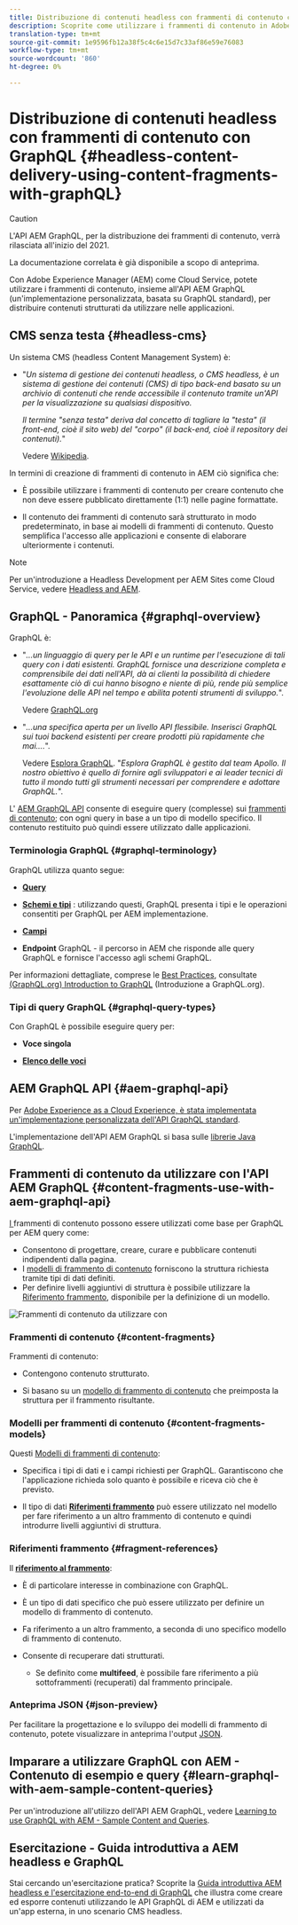 ```yaml
---
title: Distribuzione di contenuti headless con frammenti di contenuto con GraphQL
description: Scoprite come utilizzare i frammenti di contenuto in Adobe Experience Manager (AEM) come Cloud Service con GraphQL per la distribuzione di contenuti headless.
translation-type: tm+mt
source-git-commit: 1e9596fb12a38f5c4c6e15d7c33af86e59e76083
workflow-type: tm+mt
source-wordcount: '860'
ht-degree: 0%

---
```



# Distribuzione di contenuti headless con frammenti di contenuto con GraphQL {#headless-content-delivery-using-content-fragments-with-graphQL}

>[!CAUTION]
>
>L&#39;API AEM GraphQL, per la distribuzione dei frammenti di contenuto, verrà rilasciata all&#39;inizio del 2021.
>
>La documentazione correlata è già disponibile a scopo di anteprima.

Con Adobe Experience Manager (AEM) come Cloud Service, potete utilizzare i frammenti di contenuto, insieme all&#39;API AEM GraphQL (un&#39;implementazione personalizzata, basata su GraphQL standard), per distribuire contenuti strutturati da utilizzare nelle applicazioni.

## CMS senza testa {#headless-cms}

Un sistema CMS (headless Content Management System) è:

* &quot;*Un sistema di gestione dei contenuti headless, o CMS headless, è un sistema di gestione dei contenuti (CMS) di tipo back-end basato su un archivio di contenuti che rende accessibile il contenuto tramite un&#39;API per la visualizzazione su qualsiasi dispositivo.*

   *Il termine &quot;senza testa&quot; deriva dal concetto di tagliare la &quot;testa&quot; (il front-end, cioè il sito web) del &quot;corpo&quot; (il back-end, cioè il repository dei contenuti).*&quot;

   Vedere [Wikipedia](https://en.wikipedia.org/wiki/Headless_content_management_system).

In termini di creazione di frammenti di contenuto in AEM ciò significa che:

* È possibile utilizzare i frammenti di contenuto per creare contenuto che non deve essere pubblicato direttamente (1:1) nelle pagine formattate.

* Il contenuto dei frammenti di contenuto sarà strutturato in modo predeterminato, in base ai modelli di frammenti di contenuto. Questo semplifica l&#39;accesso alle applicazioni e consente di elaborare ulteriormente i contenuti.

>[!NOTE]
>
>Per un&#39;introduzione a Headless Development per  AEM Sites come Cloud Service, vedere [Headless and AEM](/help/implementing/developing/headless/introduction.md).

## GraphQL - Panoramica {#graphql-overview}

GraphQL è:

* &quot;*...un linguaggio di query per le API e un runtime per l&#39;esecuzione di tali query con i dati esistenti. GraphQL fornisce una descrizione completa e comprensibile dei dati nell&#39;API, dà ai clienti la possibilità di chiedere esattamente ciò di cui hanno bisogno e niente di più, rende più semplice l&#39;evoluzione delle API nel tempo e abilita potenti strumenti di sviluppo.*&quot;.

   Vedere [GraphQL.org](https://graphql.org)

* &quot;*...una specifica aperta per un livello API flessibile. Inserisci GraphQL sui tuoi backend esistenti per creare prodotti più rapidamente che mai....*&quot;.

   Vedere [Esplora GraphQL](https://www.graphql.com). &quot;*Esplora GraphQL è gestito dal team Apollo. Il nostro obiettivo è quello di fornire agli sviluppatori e ai leader tecnici di tutto il mondo tutti gli strumenti necessari per comprendere e adottare GraphQL.*&quot;.

L&#39; [AEM GraphQL API](#aem-graphql-api) consente di eseguire query (complesse) sui [frammenti di contenuto](/help/assets/content-fragments/content-fragments.md); con ogni query in base a un tipo di modello specifico. Il contenuto restituito può quindi essere utilizzato dalle applicazioni.

### Terminologia GraphQL {#graphql-terminology}

GraphQL utilizza quanto segue:

* **[Query](https://graphql.org/learn/queries/)**

* **[Schemi e tipi](https://graphql.org/learn/schema/)** : utilizzando questi, GraphQL presenta i tipi e le operazioni consentiti per GraphQL per AEM implementazione.

* **[Campi](https://graphql.org/learn/queries/#fields)**

* **Endpoint**  GraphQL - il percorso in AEM che risponde alle query GraphQL e fornisce l&#39;accesso agli schemi GraphQL.

Per informazioni dettagliate, comprese le [Best Practices](https://graphql.org/learn/best-practices/), consultate [(GraphQL.org) Introduction to GraphQL](https://graphql.org/learn/) (Introduzione a GraphQL.org).

### Tipi di query GraphQL {#graphql-query-types}

Con GraphQL è possibile eseguire query per:

* **Voce singola**

* **[Elenco delle voci](https://graphql.org/learn/schema/#lists-and-non-null)**

## AEM GraphQL API {#aem-graphql-api}

Per [Adobe Experience as a Cloud Experience, è stata implementata un&#39;implementazione personalizzata dell&#39;API GraphQL standard](/help/assets/content-fragments/graphql-api-content-fragments.md).

L&#39;implementazione dell&#39;API AEM GraphQL si basa sulle [librerie Java GraphQL](https://graphql.org/code/#java).

## Frammenti di contenuto da utilizzare con l&#39;API AEM GraphQL {#content-fragments-use-with-aem-graphql-api}

[I ](#content-fragments) frammenti di contenuto possono essere utilizzati come base per GraphQL per AEM query come:

* Consentono di progettare, creare, curare e pubblicare contenuti indipendenti dalla pagina.
* I [modelli di frammento di contenuto](#content-fragments-models) forniscono la struttura richiesta tramite tipi di dati definiti.
* Per definire livelli aggiuntivi di struttura è possibile utilizzare la [Riferimento frammento](#fragment-references), disponibile per la definizione di un modello.

![Frammenti di contenuto da utilizzare con ](assets/cfm-nested-01.png "GraphQLCombramenti di contenuto per l&#39;utilizzo con GraphQL")

### Frammenti di contenuto {#content-fragments}

Frammenti di contenuto:

* Contengono contenuto strutturato.

* Si basano su un [modello di frammento di contenuto](#content-fragments-models) che preimposta la struttura per il frammento risultante.

### Modelli per frammenti di contenuto {#content-fragments-models}

Questi [Modelli di frammenti di contenuto](/help/assets/content-fragments/content-fragments-models.md):

* Specifica i tipi di dati e i campi richiesti per GraphQL. Garantiscono che l&#39;applicazione richieda solo quanto è possibile e riceva ciò che è previsto.

* Il tipo di dati **[Riferimenti frammento](#fragment-references)** può essere utilizzato nel modello per fare riferimento a un altro frammento di contenuto e quindi introdurre livelli aggiuntivi di struttura.

### Riferimenti frammento {#fragment-references}

Il **[riferimento al frammento](/help/assets/content-fragments/content-fragments-models.md#fragment-reference-nested-fragments)**:

* È di particolare interesse in combinazione con GraphQL.

* È un tipo di dati specifico che può essere utilizzato per definire un modello di frammento di contenuto.

* Fa riferimento a un altro frammento, a seconda di uno specifico modello di frammento di contenuto.

* Consente di recuperare dati strutturati.

   * Se definito come **multifeed**, è possibile fare riferimento a più sottoframmenti (recuperati) dal frammento principale.

### Anteprima JSON {#json-preview}

Per facilitare la progettazione e lo sviluppo dei modelli di frammento di contenuto, potete visualizzare in anteprima l&#39;output [JSON](/help/assets/content-fragments/content-fragments-json-preview.md).

## Imparare a utilizzare GraphQL con AEM - Contenuto di esempio e query {#learn-graphql-with-aem-sample-content-queries}

Per un&#39;introduzione all&#39;utilizzo dell&#39;API AEM GraphQL, vedere [Learning to use GraphQL with AEM - Sample Content and Queries](/help/assets/content-fragments/content-fragments-graphql-samples.md).

## Esercitazione - Guida introduttiva a AEM headless e GraphQL

Stai cercando un&#39;esercitazione pratica? Scoprite la [Guida introduttiva AEM headless e l&#39;esercitazione end-to-end di GraphQL](https://experienceleague.adobe.com/docs/experience-manager-learn/getting-started-with-aem-headless/graphql/overview.html) che illustra come creare ed esporre contenuti utilizzando le API GraphQL di AEM e utilizzati da un&#39;app esterna, in uno scenario CMS headless.